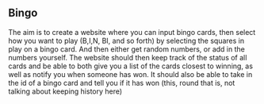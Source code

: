## Bingo

The aim is to create a website where you can input bingo cards, then select how you want to play (B,I,N, BI, and so forth) by selecting the squares in play on a bingo card. And then either get random numbers, or add in the numbers yourself. The website should then keep track of the status of all cards and be able to both give you a list of the cards closest to winning, as well as notify you when someone has won. It should also be able to take in the id of a bingo card and tell you if it has won (this, round that is, not talking about keeping history here)